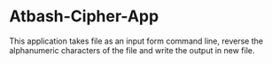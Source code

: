 # Atbash-Cipher-App
This application takes file as an input form command line, reverse the alphanumeric characters of the file and write the output in new file.
